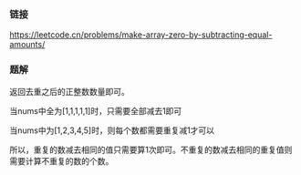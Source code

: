 ### 链接
https://leetcode.cn/problems/make-array-zero-by-subtracting-equal-amounts/

### 题解
返回去重之后的正整数数量即可。

当nums中全为[1,1,1,1,1]时，只需要全部减去1即可

当nums中为[1,2,3,4,5]时，则每个数都需要重复减1才可以

所以，重复的数减去相同的值只需要算1次即可。不重复的数减去相同的重复值则需要计算不重复的数的个数。
